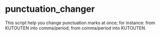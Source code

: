 punctuation_changer
===================

This script help you change punctuation marks at once;
for instance:
from KUTOUTEN into comma/period;
from comma/period into KUTOUTEN.


